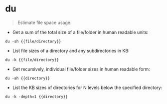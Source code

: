 # du

> Estimate file space usage.

- Get a sum of the total size of a file/folder in human readable units:

`du -sh {{file/directory}}`

- List file sizes of a directory and any subdirectories in KB:

`du -k {{file/directory}}`

- Get recursively, individual file/folder sizes in human readable form:

`du -ah {{directory}}`

- List the KB sizes of directories for N levels below the specified directory:

`du -k -depth=1 {{directory}}`
